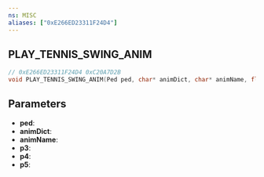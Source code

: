 ```yaml
---
ns: MISC
aliases: ["0xE266ED23311F24D4"]
---
```

## PLAY_TENNIS_SWING_ANIM

```c
// 0xE266ED23311F24D4 0xC20A7D2B
void PLAY_TENNIS_SWING_ANIM(Ped ped, char* animDict, char* animName, float p3, float p4, BOOL p5);
```


## Parameters
* **ped**: 
* **animDict**: 
* **animName**: 
* **p3**: 
* **p4**: 
* **p5**: 

